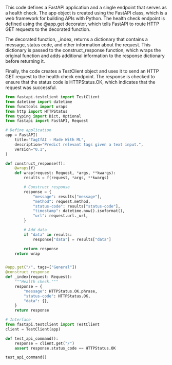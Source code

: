 This code defines a FastAPI application and a single endpoint that serves as a health check. The app object is created using the FastAPI class, which is a web framework for building APIs with Python. The health check endpoint is defined using the @app.get decorator, which tells FastAPI to route HTTP GET requests to the decorated function.

The decorated function, _index, returns a dictionary that contains a message, status code, and other information about the request. This dictionary is passed to the construct_response function, which wraps the original function and adds additional information to the response dictionary before returning it.

Finally, the code creates a TestClient object and uses it to send an HTTP GET request to the health check endpoint. The response is checked to ensure that the status code is HTTPStatus.OK, which indicates that the request was successful.

```py title="api.py" linenums="1"
from fastapi.testclient import TestClient 
from datetime import datetime
from functools import wraps
from http import HTTPStatus
from typing import Dict, Optional 
from fastapi import FastAPI, Request

# Define application
app = FastAPI(
    title="TagIfAI - Made With ML",
    description="Predict relevant tags given a text input.",
    version="0.1",
)

def construct_response(f):
    @wraps(f)
    def wrap(request: Request, *args, **kwargs):
        results = f(request, *args, **kwargs)

        # Construct response
        response = {
            "message": results["message"],
            "method": request.method,
            "status-code": results["status-code"],
            "timestamp": datetime.now().isoformat(),
            "url": request.url._url,
        }

        # Add data
        if "data" in results:
            response["data"] = results["data"]

        return response
    return wrap


@app.get("/", tags=["General"])
@construct_response
def _index(request: Request):
    """Health check."""
    response = {
        "message": HTTPStatus.OK.phrase,
        "status-code": HTTPStatus.OK,
        "data": {},
    }
    return response

# Interface
from fastapi.testclient import TestClient
client = TestClient(app)

def test_api_command():
    response = client.get("/")
    assert response.status_code == HTTPStatus.OK

test_api_command()
```